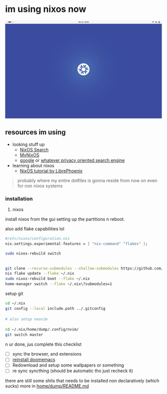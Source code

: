 # im using nixos now

![default nixos gnome screenshot i just took](https://github.com/GravityShark/nix/blob/83b2c1b262985569411d3a4c544031521a2099d3/assets/Screenshot%20from%202024-11-22%2018-46-39.png)

## resources im using

- looking stuff up
  - [NixOS Search](https://search.nixos.org)
  - [MyNixOS](https://mynixos.com/)
  - [google](https://www.google.com/) or [whatever privacy oriented search engine](https://search.brave.com)
- learning about nixos
  - [NixOS tutorial by LibrePhoenix](https://www.youtube.com/watch?v=6WLaNIlDW0M&list=PL_WcXIXdDWWpuypAEKzZF2b5PijTluxRG)

> probably where my entire dotfiles is gonna reside from now on
> even for non nixos systems

### installation

1. nixos

install nixos from the gui setting up the partitions n reboot.

also add flake capabilities lol

```nix
#/etc/nixos/configuration.nix
nix.settings.experimental-features = [ "nix-command" "flakes" ];
```

```bash
sudo nixos-rebuild switch
```

```bash

git clone --recurse-submodules --shallow-submodules https://github.com/GravityShark/nix.git ~/.nix
nix flake update --flake ~/.nix
sudo nixos-rebuild boot --flake ~/.nix
home-manager switch --flake ~/.nix\?submodules=1
```

setup git

```bash
cd ~/.nix
git config --local include.path ../.gitconfig

# also setup neovim

cd ~/.nix/home/dump/.config/nvim/
git switch master
```

n ur done, jus complete this checklist

- [ ] sync the browser, and extensions
- [ ] [reinstall doomemacs](./home/dump/README.md)
- [ ] Redownload and setup some wallpapers or something
- [ ] re sync syncthing (should be automatic tho just recheck it)

there are still some shits that needs to be installed non declaratively (which sucks)
more in [home/dump/README.md](home/dump/README.md)
